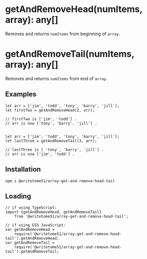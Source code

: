 # getAndRemoveHead(numItems, array): any[]

Removes and returns `numItems` from beginning of `array`.

# getAndRemoveTail(numItems, array): any[]

Removes and returns `numItems` from end of `array`.


## Examples
```
let arr = ['jim', 'todd', 'tony', 'barry', 'jill'];
let firstTwo = getAndRemoveHead(2, arr);

// firstTwo is ['jim', 'todd'] .
// arr is now ['tony', 'barry', 'jill'] .


let arr = ['jim', 'todd', 'tony', 'barry', 'jill'];
let lastThree = getAndRemoveTail(3, arr);

// lastThree is [ 'tony', 'barry', 'jill'] .
// arr is now ['jim', 'todd'] .
```


## Installation
`npm i @writetome51/array-get-and-remove-head-tail`

## Loading
```
// if using TypeScript:
import {getAndRemoveHead, getAndRemoveTail} 
    from '@writetome51/array-get-and-remove-head-tail';

// if using ES5 JavaScript:
var getAndRemoveHead = 
    require('@writetome51/array-get-and-remove-head-tail').getAndRemoveHead;
var getAndRemoveTail = 
    require('@writetome51/array-get-and-remove-head-tail').getAndRemoveTail;
```

